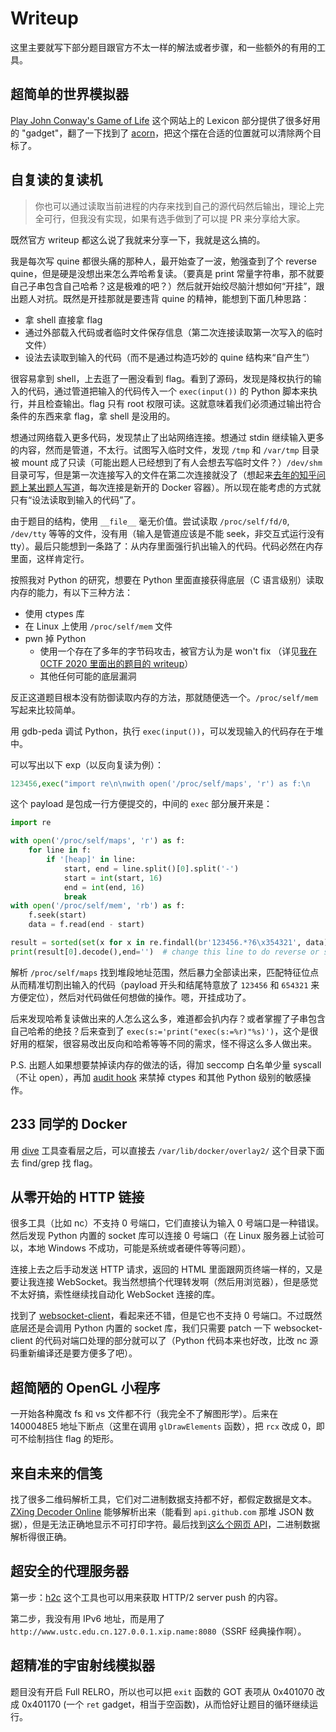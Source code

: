 # Writeup

这里主要就写下部分题目跟官方不太一样的解法或者步骤，和一些额外的有用的工具。

## 超简单的世界模拟器

[Play John Conway's Game of Life](https://playgameoflife.com/) 这个网站上的 Lexicon 部分提供了很多好用的 "gadget"，翻了一下找到了 [acorn](https://playgameoflife.com/lexicon/acorn)，把这个摆在合适的位置就可以清除两个目标了。

## 自复读的复读机

> 你也可以通过读取当前进程的内存来找到自己的源代码然后输出，理论上完全可行，但我没有实现，如果有选手做到了可以提 PR 来分享给大家。

既然官方 writeup 都这么说了我就来分享一下，我就是这么搞的。

我是每次写 quine 都很头痛的那种人，最开始查了一波，勉强查到了个 reverse quine，但是硬是没想出来怎么弄哈希复读。（要真是 print 常量字符串，那不就要自己子串包含自己哈希？这是极难的吧？）然后就开始绞尽脑汁想如何“开挂”，跟出题人对抗。既然是开挂那就是要违背 quine 的精神，能想到下面几种思路：

- 拿 shell 直接拿 flag
- 通过外部载入代码或者临时文件保存信息（第二次连接读取第一次写入的临时文件）
- 设法去读取到输入的代码（而不是通过构造巧妙的 quine 结构来“自产生”）

很容易拿到 shell，上去逛了一圈没看到 flag。看到了源码，发现是降权执行的输入的代码，通过管道把输入的代码传入一个 `exec(input())` 的 Python 脚本来执行，并且检查输出。flag 只有 root 权限可读。这就意味着我们必须通过输出符合条件的东西来拿 flag，拿 shell 是没用的。

想通过网络载入更多代码，发现禁止了出站网络连接。想通过 stdin 继续输入更多的内容，然而是管道，不太行。试图写入临时文件，发现 `/tmp` 和 `/var/tmp` 目录被 mount 成了只读（可能出题人已经想到了有人会想去写临时文件？）`/dev/shm` 目录可写，但是第一次连接写入的文件在第二次连接就没了（想起来[去年的知乎问题上某出题人写道](https://www.zhihu.com/question/351947330/answer/866177844)，每次连接是新开的 Docker 容器）。所以现在能考虑的方式就只有“设法读取到输入的代码”了。

由于题目的结构，使用 `__file__` 毫无价值。尝试读取 `/proc/self/fd/0`, `/dev/tty` 等等的文件，没有用（输入是管道应该是不能 seek，非交互式运行没有 tty）。最后只能想到一条路了：从内存里面强行扒出输入的代码。代码必然在内存里面，这样肯定行。

按照我对 Python 的研究，想要在 Python 里面直接获得底层（C 语言级别）读取内存的能力，有以下三种方法：

- 使用 ctypes 库
- 在 Linux 上使用 `/proc/self/mem` 文件
- pwn 掉 Python
  - 使用一个存在了多年的字节码攻击，被官方认为是 won't fix （详见[我在 0CTF 2020 里面出的题目的 writeup](https://github.com/gousaiyang/my-ctf-challenges/tree/master/PyAuCalc)）
  - 其他任何可能的底层漏洞

反正这道题目根本没有防御读取内存的方法，那就随便选一个。`/proc/self/mem` 写起来比较简单。

用 gdb-peda 调试 Python，执行 `exec(input())`，可以发现输入的代码存在于堆中。

可以写出以下 exp（以反向复读为例）：

```python
123456,exec("import re\n\nwith open('/proc/self/maps', 'r') as f:\n    for line in f:\n        if '[heap]' in line:\n            start, end = line.split()[0].split('-')\n            start = int(start, 16)\n            end = int(end, 16)\n            break\nwith open('/proc/self/mem', 'rb') as f:\n    f.seek(start)\n    data = f.read(end - start)\n\nresult = sorted(set(x for x in re.findall(br'123456.*?6\\x354321', data) if len(x) > 100))\nprint(result[0].decode()[::-1],end='')\n"),654321
```

这个 payload 是包成一行方便提交的，中间的 `exec` 部分展开来是：

```python
import re

with open('/proc/self/maps', 'r') as f:
    for line in f:
        if '[heap]' in line:
            start, end = line.split()[0].split('-')
            start = int(start, 16)
            end = int(end, 16)
            break
with open('/proc/self/mem', 'rb') as f:
    f.seek(start)
    data = f.read(end - start)

result = sorted(set(x for x in re.findall(br'123456.*?6\x354321', data) if len(x) > 100))
print(result[0].decode(),end='')  # change this line to do reverse or sha256
```

解析 `/proc/self/maps` 找到堆段地址范围，然后暴力全部读出来，匹配特征位点从而精准切割出输入的代码（payload 开头和结尾特意放了 `123456` 和 `654321` 来方便定位），然后对代码做任何想做的操作。嗯，开挂成功了。

后来发现哈希复读做出来的人怎么这么多，难道都会扒内存？或者掌握了子串包含自己哈希的绝技？后来查到了 `exec(s:='print("exec(s:=%r)"%s)')`，这个是很好用的框架，很容易改出反向和哈希等等不同的需求，怪不得这么多人做出来。

P.S. 出题人如果想要禁掉读内存的做法的话，得加 seccomp 白名单少量 syscall（不让 open），再加 [audit hook](https://www.python.org/dev/peps/pep-0578/) 来禁掉 ctypes 和其他 Python 级别的敏感操作。

## 233 同学的 Docker

用 [dive](https://github.com/wagoodman/dive) 工具查看层之后，可以直接去 `/var/lib/docker/overlay2/` 这个目录下面去 find/grep 找 flag。

## 从零开始的 HTTP 链接

很多工具（比如 nc）不支持 0 号端口，它们直接认为输入 0 号端口是一种错误。然后发现 Python 内置的 socket 库可以连接 0 号端口（在 Linux 服务器上试验可以，本地 Windows 不成功，可能是系统或者硬件等等问题）。

连接上去之后手动发送 HTTP 请求，返回的 HTML 里面跟网页终端一样的，又是要让我连接 WebSocket。我当然想搞个代理转发啊（然后用浏览器），但是感觉不太好搞，索性继续找自动化 WebSocket 连接的库。

找到了 [websocket-client](https://github.com/websocket-client/websocket-client)，看起来还不错，但是它也不支持 0 号端口。不过既然底层还是会调用 Python 内置的 socket 库，我们只需要 patch 一下 websocket-client 的代码对端口处理的部分就可以了（Python 代码本来也好改，比改 nc 源码重新编译还是要方便多了吧）。

## 超简陋的 OpenGL 小程序

一开始各种魔改 fs 和 vs 文件都不行（我完全不了解图形学）。后来在 1400048E5 地址下断点（这里在调用 `glDrawElements` 函数），把 `rcx` 改成 0，即可不绘制挡住 flag 的矩形。

## 来自未来的信笺

找了很多二维码解析工具，它们对二进制数据支持都不好，都假定数据是文本。[ZXing Decoder Online](https://zxing.org/w/decode.jspx) 能够解析出来（能看到 `api.github.com` 那堆 JSON 数据），但是无法正确地显示不可打印字符。最后找到[这么个网页 API](http://goqr.me/api/doc/read-qr-code/)，二进制数据解析得很正确。

## 超安全的代理服务器

第一步：[h2c](https://github.com/fstab/h2c) 这个工具也可以用来获取 HTTP/2 server push 的内容。

第二步，我没有用 IPv6 地址，而是用了 `http://www.ustc.edu.cn.127.0.0.1.xip.name:8080`（SSRF 经典操作啊）。

## 超精准的宇宙射线模拟器

题目没有开启 Full RELRO，所以也可以把 `exit` 函数的 GOT 表项从 0x401070 改成 0x401170 (一个 `ret` gadget，相当于空函数)，从而恰好让题目的循环继续运行。
